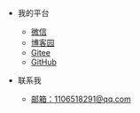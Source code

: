 <!-- _navbar.md 上面的导航栏  -->

* 我的平台

  * [微信](https://sm.ms/image/nLxuReH6v8jrbht)
  * [博客园](https://www.cnblogs.com/wendaidai/)
  * [Gitee](https://gitee.com/wen-daidai)
  * [GitHub](https://github.com/wendaidai)


* 联系我
  * [邮箱：1106518291@qq.com]()

